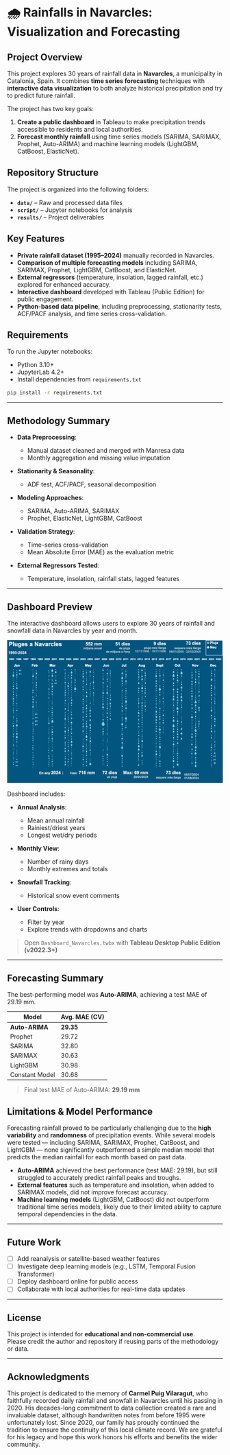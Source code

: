 # 🌧️ Rainfalls in Navarcles: Visualization and Forecasting

## Project Overview

This project explores 30 years of rainfall data in **Navarcles**, a municipality in Catalonia, Spain. It combines **time series forecasting** techniques with **interactive data visualization** to both analyze historical precipitation and try to predict future rainfall.

The project has two key goals:
1. **Create a public dashboard** in Tableau to make precipitation trends accessible to residents and local authorities.
2. **Forecast monthly rainfall** using time series models (SARIMA, SARIMAX, Prophet, Auto-ARIMA) and machine learning models (LightGBM, CatBoost, ElasticNet).

## Repository Structure
The project is organized into the following folders:
- **`data/`** – Raw and processed data files</summary>
- **`script/`** – Jupyter notebooks for analysis</summary>
- **`results/`** – Project deliverables</summary>

## Key Features

- **Private rainfall dataset (1995–2024)** manually recorded in Navarcles.
- **Comparison of multiple forecasting models** including SARIMA, SARIMAX, Prophet, LightGBM, CatBoost, and ElasticNet.
- **External regressors** (temperature, insolation, lagged rainfall, etc.) explored for enhanced accuracy.
- **Interactive dashboard** developed with Tableau (Public Edition) for public engagement.
- **Python-based data pipeline**, including preprocessing, stationarity tests, ACF/PACF analysis, and time series cross-validation.

## Requirements

To run the Jupyter notebooks:

- Python 3.10+
- JupyterLab 4.2+
- Install dependencies from `requirements.txt`
  
```bash
pip install -r requirements.txt
```

---

## Methodology Summary

- **Data Preprocessing**:
  - Manual dataset cleaned and merged with Manresa data
  - Monthly aggregation and missing value imputation

- **Stationarity & Seasonality**:
  - ADF test, ACF/PACF, seasonal decomposition

- **Modeling Approaches**:
  - SARIMA, Auto-ARIMA, SARIMAX
  - Prophet, ElasticNet, LightGBM, CatBoost

- **Validation Strategy**:
  - Time-series cross-validation
  - Mean Absolute Error (MAE) as the evaluation metric

- **External Regressors Tested**:
  - Temperature, insolation, rainfall stats, lagged features

---

## Dashboard Preview

The interactive dashboard allows users to explore 30 years of rainfall and snowfall data in Navarcles by year and month.

![Dashboard Preview](./dashboard_preview.png)

Dashboard includes:

- **Annual Analysis**:
  - Mean annual rainfall
  - Rainiest/driest years
  - Longest wet/dry periods

- **Monthly View**:
  - Number of rainy days
  - Monthly extremes and totals

- **Snowfall Tracking**:
  - Historical snow event comments

- **User Controls**:
  - Filter by year
  - Explore trends with dropdowns and charts

> Open `Dashboard_Navarcles.twbx` with **Tableau Desktop Public Edition (v2022.3+)**

---

## Forecasting Summary
The best-performing model was **Auto-ARIMA**, achieving a test MAE of 29.19 mm.

| Model          | Avg. MAE (CV) |
|----------------|---------------|
| **Auto-ARIMA** | **29.35**     |
| Prophet        | 29.72         |
| SARIMA         | 32.80         |
| SARIMAX        | 30.63         |
| LightGBM       | 30.98         |
| Constant Model | 30.68         |

> Final test MAE of Auto-ARIMA: **29.19 mm**

## Limitations & Model Performance

Forecasting rainfall proved to be particularly challenging due to the **high variability** and **randomness** of precipitation events. While several models were tested — including SARIMA, SARIMAX, Prophet, CatBoost, and LightGBM — none significantly outperformed a simple median model that predicts the median rainfall for each month based on past data.

- **Auto-ARIMA** achieved the best performance (test MAE: 29.19), but still struggled to accurately predict rainfall peaks and troughs.
- **External features** such as temperature and insolation, when added to SARIMAX models, did not improve forecast accuracy.
- **Machine learning models** (LightGBM, CatBoost) did not outperform traditional time series models, likely due to their limited ability to capture temporal dependencies in the data.

---

## Future Work

- [ ] Add reanalysis or satellite-based weather features
- [ ] Investigate deep learning models (e.g., LSTM, Temporal Fusion Transformer)
- [ ] Deploy dashboard online for public access
- [ ] Collaborate with local authorities for real-time data updates

---

## License

This project is intended for **educational and non-commercial use**.  
Please credit the author and repository if reusing parts of the methodology or data.

---

## Acknowledgments

This project is dedicated to the memory of **Carmel Puig Vilaragut**, who faithfully recorded daily rainfall and snowfall in Navarcles until his passing in 2020. His decades-long commitment to data collection created a rare and invaluable dataset, although handwritten notes from before 1995 were unfortunately lost. Since 2020, our family has proudly continued the tradition to ensure the continuity of this local climate record. We are grateful for his legacy and hope this work honors his efforts and benefits the wider community.
